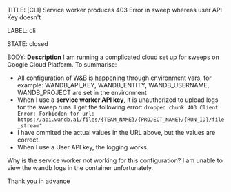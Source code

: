 TITLE:
[CLI] Service worker produces 403 Error in sweep whereas user API Key doesn't 

LABEL:
cli

STATE:
closed

BODY:
**Description**
I am running a complicated cloud set up for sweeps on Google Cloud Platform. To summarise:
- All configuration of W&B is happening through environment vars, for example: WANDB_API_KEY, WANDB_ENTITY, WANDB_USERNAME, WANDB_PROJECT are set in the environment
- When I use a **service worker API key**, it is unauthorized to upload logs for the sweep runs. I get the following error:  `dropped chunk 403 Client Error: Forbidden for url: https://api.wandb.ai/files/{TEAM_NAME}/{PROJECT_NAME}/{RUN_ID}/file_stream"`
- I have ommited the actual values in the URL above, but the values are correct.
- When I use a User API key, the logging works.

Why is the service worker not working for this configuration? I am unable to view the wandb logs in the container unfortunately.

Thank you in advance


